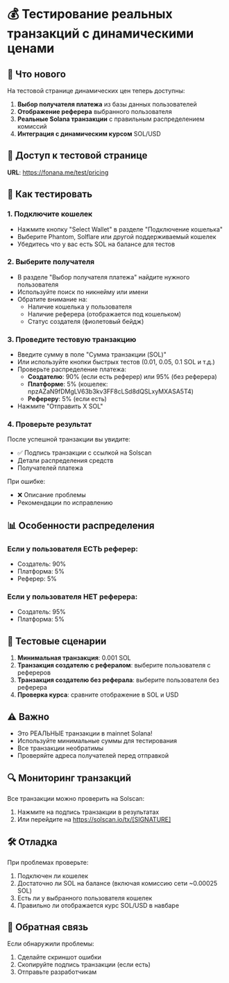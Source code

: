 # 💰 Тестирование реальных транзакций с динамическими ценами

## 🚀 Что нового

На тестовой странице динамических цен теперь доступны:
1. **Выбор получателя платежа** из базы данных пользователей
2. **Отображение реферера** выбранного пользователя
3. **Реальные Solana транзакции** с правильным распределением комиссий
4. **Интеграция с динамическим курсом** SOL/USD

## 📍 Доступ к тестовой странице

**URL**: https://fonana.me/test/pricing

## 🔧 Как тестировать

### 1. Подключите кошелек
- Нажмите кнопку "Select Wallet" в разделе "Подключение кошелька"
- Выберите Phantom, Solflare или другой поддерживаемый кошелек
- Убедитесь что у вас есть SOL на балансе для тестов

### 2. Выберите получателя
- В разделе "Выбор получателя платежа" найдите нужного пользователя
- Используйте поиск по никнейму или имени
- Обратите внимание на:
  - Наличие кошелька у пользователя
  - Наличие реферера (отображается под кошельком)
  - Статус создателя (фиолетовый бейдж)

### 3. Проведите тестовую транзакцию
- Введите сумму в поле "Сумма транзакции (SOL)"
- Или используйте кнопки быстрых тестов (0.01, 0.05, 0.1 SOL и т.д.)
- Проверьте распределение платежа:
  - **Создателю**: 90% (если есть реферер) или 95% (без реферера)
  - **Платформе**: 5% (кошелек: npzAZaN9fDMgLV63b3kv3FF8cLSd8dQSLxyMXASA5T4)
  - **Рефереру**: 5% (если есть)
- Нажмите "Отправить X SOL"

### 4. Проверьте результат
После успешной транзакции вы увидите:
- ✅ Подпись транзакции с ссылкой на Solscan
- Детали распределения средств
- Получателей платежа

При ошибке:
- ❌ Описание проблемы
- Рекомендации по исправлению

## 📊 Особенности распределения

### Если у пользователя ЕСТЬ реферер:
- Создатель: 90%
- Платформа: 5%
- Реферер: 5%

### Если у пользователя НЕТ реферера:
- Создатель: 95%
- Платформа: 5%

## 🎯 Тестовые сценарии

1. **Минимальная транзакция**: 0.001 SOL
2. **Транзакция создателю с рефералом**: выберите пользователя с рефереров
3. **Транзакция создателю без реферала**: выберите пользователя без реферера
4. **Проверка курса**: сравните отображение в SOL и USD

## ⚠️ Важно

- Это РЕАЛЬНЫЕ транзакции в mainnet Solana!
- Используйте минимальные суммы для тестирования
- Все транзакции необратимы
- Проверяйте адреса получателей перед отправкой

## 🔍 Мониторинг транзакций

Все транзакции можно проверить на Solscan:
1. Нажмите на подпись транзакции в результатах
2. Или перейдите на https://solscan.io/tx/[SIGNATURE]

## 🛠 Отладка

При проблемах проверьте:
1. Подключен ли кошелек
2. Достаточно ли SOL на балансе (включая комиссию сети ~0.00025 SOL)
3. Есть ли у выбранного пользователя кошелек
4. Правильно ли отображается курс SOL/USD в навбаре

## 📝 Обратная связь

Если обнаружили проблемы:
1. Сделайте скриншот ошибки
2. Скопируйте подпись транзакции (если есть)
3. Отправьте разработчикам 